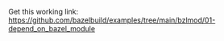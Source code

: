 Get this working link: https://github.com/bazelbuild/examples/tree/main/bzlmod/01-depend_on_bazel_module